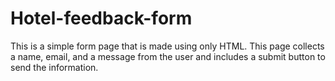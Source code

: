 # Hotel-feedback-form
This is a simple form page that is made using only HTML. This page collects a name, email, and a message from the user and includes a submit button to send the information.
